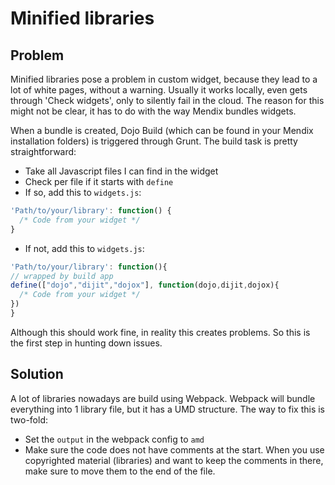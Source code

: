 # Minified libraries

## Problem

Minified libraries pose a problem in custom widget, because they lead to a lot of white pages, without a warning. Usually it works locally, even gets through 'Check widgets', only to silently fail in the cloud. The reason for this might not be clear, it has to do with the way Mendix bundles widgets.

When a bundle is created, Dojo Build (which can be found in your Mendix installation folders) is triggered through Grunt. The build task is pretty straightforward:

- Take all Javascript files I can find in the widget
- Check per file if it starts with `define`
- If so, add this to `widgets.js`:

```javascript
'Path/to/your/library': function() {
  /* Code from your widget */
}
```

- If not, add this to `widgets.js`:

```javascript
'Path/to/your/library': function(){
// wrapped by build app
define(["dojo","dijit","dojox"], function(dojo,dijit,dojox){
  /* Code from your widget */
})
}
```

Although this should work fine, in reality this creates problems. So this is the first step in hunting down issues.

## Solution

A lot of libraries nowadays are build using Webpack. Webpack will bundle everything into 1 library file, but it has a UMD structure. The way to fix this is two-fold:

- Set the `output` in the webpack config to `amd`
- Make sure the code does not have comments at the start. When you use copyrighted material (libraries) and want to keep the comments in there, make sure to move them to the end of the file.
